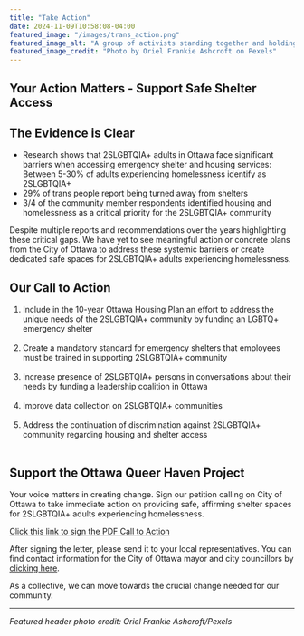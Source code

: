 ```yaml
---
title: "Take Action"
date: 2024-11-09T10:58:08-04:00
featured_image: "/images/trans_action.png"
featured_image_alt: "A group of activists standing together and holding a large blue, pink, and white transgender pride flag at a protest rally, demonstrating solidarity and advocacy for trans rights"
featured_image_credit: "Photo by Oriel Frankie Ashcroft on Pexels"
---
```

<style>li {text-align: left}</style> 
<!-- {{/*  <style>li {font-weight: bold}</style>  */}} -->

<style>p {text-align: left}</style>

## Your Action Matters - Support Safe Shelter Access

## The Evidence is Clear
- Research shows that 2SLGBTQIA+ adults in Ottawa face significant barriers when accessing emergency shelter and housing services: Between 5-30% of adults experiencing homelessness identify as 2SLGBTQIA+
- 29% of trans people report being turned away from shelters
- 3/4 of the community member respondents identified housing and homelessness as a critical priority for the 2SLGBTQIA+ community

Despite multiple reports and recommendations over the years highlighting these critical gaps.
We have yet to see meaningful action or concrete plans from the City of Ottawa to address these systemic barriers or create dedicated safe spaces for 2SLGBTQIA+ adults experiencing homelessness.


## Our Call to Action
1. Include in the 10-year Ottawa Housing Plan an effort to address the unique needs of the 2SLGBTQIA+ community by funding an LGBTQ+ emergency shelter <br><br>
2. Create a mandatory standard for emergency shelters that employees must be trained in supporting 2SLGBTQIA+ community<br><br>
3. Increase presence of 2SLGBTQIA+ persons in conversations about their needs by funding a leadership coalition in Ottawa<br><br>
4. Improve data collection on 2SLGBTQIA+ communities<br><br>
5. Address the continuation of discrimination against 2SLGBTQIA+ community regarding housing and shelter access<br><br>

## Support the Ottawa Queer Haven Project
Your voice matters in creating change. Sign our petition calling on City of Ottawa to take immediate action on providing safe, affirming shelter spaces for 2SLGBTQIA+ adults experiencing homelessness.

[Click this link to sign the PDF Call to Action](/letter.pdf)

After signing the letter, please send it to your local representatives. You can find contact information for the City of Ottawa mayor and city councillors by [clicking here](https://ottawa.ca/en/city-hall/mayor-and-city-councillors).

As a collective, we can move towards the crucial change needed for our community. 

---
*Featured header photo credit: Oriel Frankie Ashcroft/Pexels*


